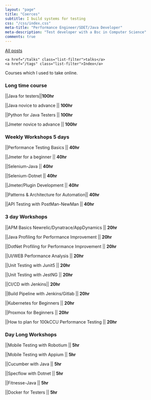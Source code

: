 ```yaml
---
layout: "page"
title: "Coerces"
subtitle: I build systems for testing
css: "/css/index.css"
meta-title: "Performance Engineer/SDET/Java Developer"
meta-description: "Test developer with a Bsc in Computer Science"
comments: true
---
```

<div class="list-filters">
    <a href="/" class="list-filter filter-selected">All posts</a>

	<a href="/talks" class="list-filter">talks</a>
    <a href="/tags" class="list-filter">Index</a>
</div>

Courses which I used to take online. 

### Long time course

||Java for testers||**100hr**

||Java novice to advance || **100hr** 

||Python for Java Testers || **100hr**

||Jmeter novice to advance || **100hr**

### Weekly Workshops 5 days

||Performance Testing Basics || **40hr**

||Jmeter for a beginner || **40hr**

||Selenium-Java || **40hr**

||Selenium-Dotnet || **40hr**

||Jmeter/Plugin Development || **40hr**

||Patterns & Architecture for Automation|| **40hr**

||API Testing with PostMan-NewMan || **40hr**

### 3 day Workshops

||APM Basics Newrelic/Dynatrace/AppDynamics || **20hr**

||Java Profiling for Performance Improvement || **20hr**

||DotNet Profiling for Performance Improvement || **20hr**

||UI/WEB Performance Analysis || **20hr**

||Unit Testing with Junit5 || **20hr**

||Unit Testing with JestNG || **20hr**

||CI/CD with Jenkins|| **20hr**

||Build Pipeline with Jenkins/Gitlab || **20hr**

||Kubernetes for Beginners || **20hr**

||Proxmox for Beginners || **20hr**

||How to plan for 100kCCU Performance Testing || **20hr**

### Day Long Workshops

||Mobile Testing with Robotium || **5hr**

||Mobile Testing with Appium || **5hr**

||Cucumber with Java || **5hr**

||Specflow with Dotnet || **5hr**

||Fitnesse-Java || **5hr**

||Docker for Testers || **5hr**

 
